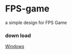 # FPS-game
a simple design for FPS Game

### down load 

[Windows](https://github.com/madehaha/FPS-game/raw/main/unityFps.zip)
